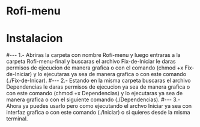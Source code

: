 # Rofi-menu

# Instalacion
#---
1.- Abriras la carpeta con nombre Rofi-menu y luego entraras a la carpeta Rofi-menu-final y buscaras el archivo Fix-de-Iniciar le daras      
    permisos de ejecucion de manera grafica o con el comando (chmod +x Fix-de-Iniciar) y lo 
    ejecutaras ya sea de manera grafica o con este comando (./Fix-de-Inicar).
#---
2.- Estando en la misma carpeta buscaras el archivo Dependencias le daras permisos de ejecucion
    ya sea de manera grafica o con este comando (chmod +x Dependencias) y lo ejecutaras ya sea 
    de manera grafica o con el siguiente comando (./Dependencias).
#---
3.- Ahora ya puedes usarlo pero como ejecutando el archvo Iniciar ya sea con interfaz grafica o con este comando (./Iniciar) o si quieres desde la misma       terminal.




